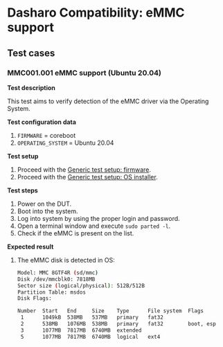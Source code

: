 # Dasharo Compatibility: eMMC support

## Test cases

### MMC001.001 eMMC support (Ubuntu 20.04)

**Test description**

This test aims to verify detection of the eMMC driver via the Operating System.

**Test configuration data**

1. `FIRMWARE` = coreboot
2. `OPERATING_SYSTEM` = Ubuntu 20.04

**Test setup**

1. Proceed with the
    [Generic test setup: firmware](../../generic-test-setup#firmware).
2. Proceed with the
    [Generic test setup: OS installer](../../generic-test-setup#os-installer).

**Test steps**

1. Power on the DUT.
2. Boot into the system.
3. Log into system by using the proper login and password.
4. Open a terminal window and execute `sudo parted -l`.
5. Check if the eMMC is present on the list.

**Expected result**

1. The eMMC disk is detected in OS:

    ```bash
    Model: MMC 8GTF4R (sd/mmc)
    Disk /dev/mmcblk0: 7818MB
    Sector size (logical/physical): 512B/512B
    Partition Table: msdos
    Disk Flags:

    Number  Start   End     Size    Type      File system  Flags
     1      1049kB  538MB   537MB   primary   fat32
     2      538MB   1076MB  538MB   primary   fat32        boot, esp
     3      1077MB  7817MB  6740MB  extended
     5      1077MB  7817MB  6740MB  logical   ext4
    ```
